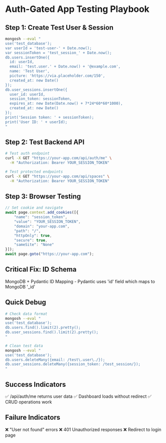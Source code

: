 # Auth-Gated App Testing Playbook

## Step 1: Create Test User & Session
```bash
mongosh --eval "
use('test_database');
var userId = 'test-user-' + Date.now();
var sessionToken = 'test_session_' + Date.now();
db.users.insertOne({
  id: userId,
  email: 'test.user.' + Date.now() + '@example.com',
  name: 'Test User',
  picture: 'https://via.placeholder.com/150',
  created_at: new Date()
});
db.user_sessions.insertOne({
  user_id: userId,
  session_token: sessionToken,
  expires_at: new Date(Date.now() + 7*24*60*60*1000),
  created_at: new Date()
});
print('Session token: ' + sessionToken);
print('User ID: ' + userId);
"
```

## Step 2: Test Backend API
```bash
# Test auth endpoint
curl -X GET "https://your-app.com/api/auth/me" \
  -H "Authorization: Bearer YOUR_SESSION_TOKEN"

# Test protected endpoints
curl -X GET "https://your-app.com/api/spaces" \
  -H "Authorization: Bearer YOUR_SESSION_TOKEN"
```

## Step 3: Browser Testing
```javascript
// Set cookie and navigate
await page.context.add_cookies([{
    "name": "session_token",
    "value": "YOUR_SESSION_TOKEN",
    "domain": "your-app.com",
    "path": "/",
    "httpOnly": true,
    "secure": true,
    "sameSite": "None"
}]);
await page.goto("https://your-app.com");
```

## Critical Fix: ID Schema
MongoDB + Pydantic ID Mapping - Pydantic uses 'id' field which maps to MongoDB '_id'

## Quick Debug
```bash
# Check data format
mongosh --eval "
use('test_database');
db.users.find().limit(2).pretty();
db.user_sessions.find().limit(2).pretty();
"

# Clean test data
mongosh --eval "
use('test_database');
db.users.deleteMany({email: /test\.user\./});
db.user_sessions.deleteMany({session_token: /test_session/});
"
```

## Success Indicators
✅ /api/auth/me returns user data
✅ Dashboard loads without redirect
✅ CRUD operations work

## Failure Indicators
❌ "User not found" errors
❌ 401 Unauthorized responses
❌ Redirect to login page
